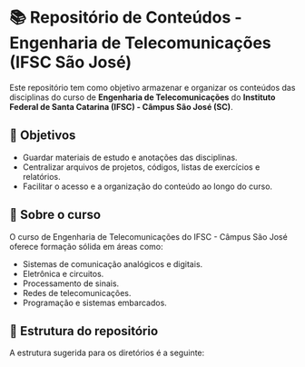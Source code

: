 # 📚 Repositório de Conteúdos - Engenharia de Telecomunicações (IFSC São José)

Este repositório tem como objetivo armazenar e organizar os conteúdos das disciplinas do curso de **Engenharia de Telecomunicações** do **Instituto Federal de Santa Catarina (IFSC) - Câmpus São José (SC)**.  

## 🎯 Objetivos
- Guardar materiais de estudo e anotações das disciplinas.  
- Centralizar arquivos de projetos, códigos, listas de exercícios e relatórios.  
- Facilitar o acesso e a organização do conteúdo ao longo do curso.  

## 🏫 Sobre o curso
O curso de Engenharia de Telecomunicações do IFSC - Câmpus São José oferece formação sólida em áreas como:
- Sistemas de comunicação analógicos e digitais.  
- Eletrônica e circuitos.  
- Processamento de sinais.  
- Redes de telecomunicações.  
- Programação e sistemas embarcados.  

## 📂 Estrutura do repositório
A estrutura sugerida para os diretórios é a seguinte:

